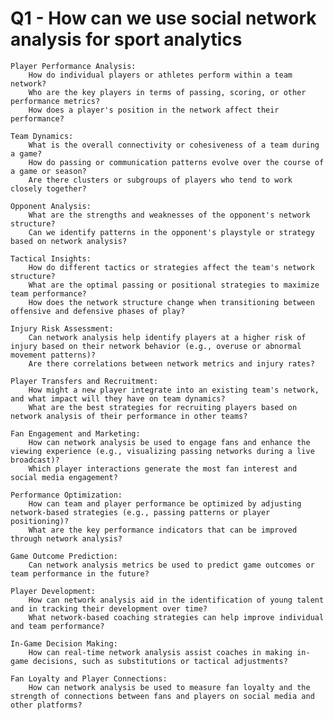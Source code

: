 # Q1 - How can we use social network analysis for sport analytics

    Player Performance Analysis:
        How do individual players or athletes perform within a team network?
        Who are the key players in terms of passing, scoring, or other performance metrics?
        How does a player's position in the network affect their performance?

    Team Dynamics:
        What is the overall connectivity or cohesiveness of a team during a game?
        How do passing or communication patterns evolve over the course of a game or season?
        Are there clusters or subgroups of players who tend to work closely together?

    Opponent Analysis:
        What are the strengths and weaknesses of the opponent's network structure?
        Can we identify patterns in the opponent's playstyle or strategy based on network analysis?

    Tactical Insights:
        How do different tactics or strategies affect the team's network structure?
        What are the optimal passing or positional strategies to maximize team performance?
        How does the network structure change when transitioning between offensive and defensive phases of play?

    Injury Risk Assessment:
        Can network analysis help identify players at a higher risk of injury based on their network behavior (e.g., overuse or abnormal movement patterns)?
        Are there correlations between network metrics and injury rates?

    Player Transfers and Recruitment:
        How might a new player integrate into an existing team's network, and what impact will they have on team dynamics?
        What are the best strategies for recruiting players based on network analysis of their performance in other teams?

    Fan Engagement and Marketing:
        How can network analysis be used to engage fans and enhance the viewing experience (e.g., visualizing passing networks during a live broadcast)?
        Which player interactions generate the most fan interest and social media engagement?

    Performance Optimization:
        How can team and player performance be optimized by adjusting network-based strategies (e.g., passing patterns or player positioning)?
        What are the key performance indicators that can be improved through network analysis?

    Game Outcome Prediction:
        Can network analysis metrics be used to predict game outcomes or team performance in the future?

    Player Development:
        How can network analysis aid in the identification of young talent and in tracking their development over time?
        What network-based coaching strategies can help improve individual and team performance?

    In-Game Decision Making:
        How can real-time network analysis assist coaches in making in-game decisions, such as substitutions or tactical adjustments?

    Fan Loyalty and Player Connections:
        How can network analysis be used to measure fan loyalty and the strength of connections between fans and players on social media and other platforms?

